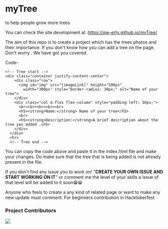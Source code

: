 # myTree

to help people grow more trees

You can check the site development at :https://qw-erty.github.io/myTree/

The aim of this repo is to create a project which has the trees photos and their importance.
If you don't know how you can add a tree on the page. Don't worry . We have got you covered.

Code-

```
<!-- Tree start -->
<div class="container justify-content-center">
    <div class="row">
      <img id="img" src="[imageLink]" height="500px"
        width="300px" style="border-radius: 30px;" alt="Name of your tree">
    </div>
    <div class="col d-flex flex-column" style="padding-left: 50px;">
      <br><br><br><br><br>
      <h5><strong>Name:</strong> Name of your tree</h5>
      <br>
      <h5><strong>Description:</strong>A brief description about the tree you added .<h5>
    </div>
  </div>
  <hr>
  <!-- Tree end -->
```

You can copy the code above and paste it in the index.html file and make your changes.
Do make sure that the tree that is being added is not already present in the file.

If you don't find any issue you to work on! "**CREATE YOUR OWN ISSUE AND START WORKING ON IT**" or comment me the level of your skills a issue of that level will be added to it soon😁😀

Anyone who feels to create a any kind of related page or want to make any new update must comment.
For beginners contribution in Hacktoberfest

### Project Contributors

<a href="https://github.com/qw-erty/myTree/graphs/contributors">
  <img src="https://contrib.rocks/image?repo=qw-erty/myTree" />
</a>
